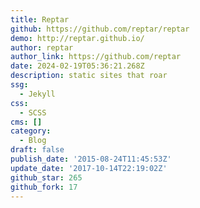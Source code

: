 ```yaml
---
title: Reptar
github: https://github.com/reptar/reptar
demo: http://reptar.github.io/
author: reptar
author_link: https://github.com/reptar
date: 2024-02-19T05:36:21.268Z
description: static sites that roar
ssg:
  - Jekyll
css:
  - SCSS
cms: []
category:
  - Blog
draft: false
publish_date: '2015-08-24T11:45:53Z'
update_date: '2017-10-14T22:19:02Z'
github_star: 265
github_fork: 17
---
```

